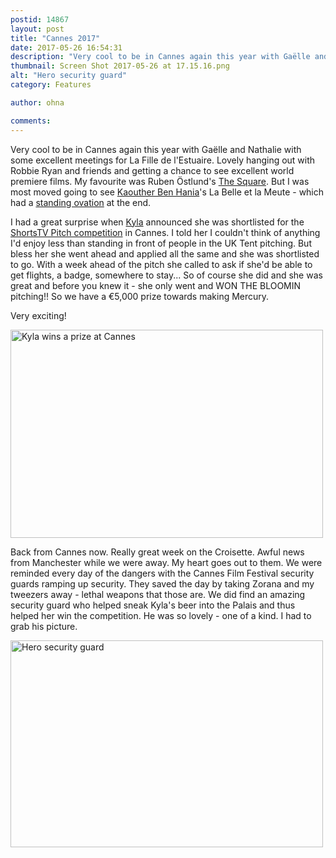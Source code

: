 ```yaml
---
postid: 14867
layout: post
title: "Cannes 2017"
date: 2017-05-26 16:54:31
description: "Very cool to be in Cannes again this year with Gaëlle and Nathalie with some excellent meetings for La Fille de l&#8217;Estuaire. Lovely hanging out with Robbie Ryan and friends and getting a chance to see excellent world premiere films&#8230;."
thumbnail: Screen Shot 2017-05-26 at 17.15.16.png
alt: "Hero security guard"
category: Features

author: ohna

comments:
---
```


<p>Very cool to be in Cannes again this year with Gaëlle and Nathalie with some excellent meetings for La Fille de l'Estuaire. Lovely hanging out with Robbie Ryan and friends and getting a chance to see excellent world premiere films. My favourite was Ruben Östlund's <a href="https://www.theguardian.com/film/2017/may/19/the-square-review-ruben-ostlund-elisabeth-moss-cannes-2017">The Square</a>. But I was most moved going to see <a href="http://cineuropa.org/it.aspx?t=interview&amp;l=fr&amp;did=328959">Kaouther Ben Hania</a>'s La Belle et la Meute - which had a <a href="http://www.huffpostmaghreb.com/2017/05/20/cannes-un-standing-ovatio_n_16725446.html">standing ovation</a> at the end.</p>

<p>I had a great surprise when <a href="https://www.kylasimonebruce.com/the-cockatoo-inn">Kyla</a> announced she was shortlisted for the <a href="https://shorts.tv/events/the-pitch">ShortsTV Pitch competition</a> in Cannes. I told her I couldn't think of anything I'd enjoy less than standing in front of people in the UK Tent pitching. But bless her she went ahead and applied all the same and she was shortlisted to go. With a week ahead of the pitch she called to ask if she'd be able to get flights, a badge, somewhere to stay... So of course she did and she was great and before you knew it - she only went and <span class="caps">WON THE BLOOMIN </span>pitching!! So we have a €5,000 prize towards making Mercury.</p>

<p>Very exciting!</p>

<p><a href="{{ site.baseurl }}/assets_c/2017/05/Screen Shot 2017-05-26 at 16.31.24-1507.html" onclick="window.open('{{ site.baseurl }}/assets_c/2017/05/Screen Shot 2017-05-26 at 16.31.24-1507.html','popup','width=950,height=634,scrollbars=no,resizable=no,toolbar=no,directories=no,location=no,menubar=no,status=no,left=0,top=0'); return false"><img src="{{ site.baseurl }}/assets_c/2017/05/Screen Shot 2017-05-26 at 16.31.24-thumb-500x333-1507.png" width="500" height="333" alt="Kyla wins a prize at Cannes" class="mt-image-none" style="" /></a></p>

<p>Back from Cannes now. Really great week on the Croisette. Awful news from Manchester while we were away. My heart goes out to them. We were reminded every day of the dangers with the Cannes Film Festival security guards ramping up security. They saved the day by taking Zorana and my tweezers away - lethal weapons that those are. We did find an amazing security guard who helped sneak Kyla's beer into the Palais and thus helped her win the competition. He was so lovely - one of a kind. I had to grab his picture.</p>

<p><a href="{{ site.baseurl }}/assets_c/2017/05/Screen Shot 2017-05-26 at 17.15.16-1510.html" onclick="window.open('{{ site.baseurl }}/assets_c/2017/05/Screen Shot 2017-05-26 at 17.15.16-1510.html','popup','width=1744,height=1158,scrollbars=no,resizable=no,toolbar=no,directories=no,location=no,menubar=no,status=no,left=0,top=0'); return false"><img src="{{ site.baseurl }}/assets_c/2017/05/Screen Shot 2017-05-26 at 17.15.16-thumb-500x331-1510.png" width="500" height="331" alt="Hero security guard" class="mt-image-none" style="" /></a></p>

<p> </p>




